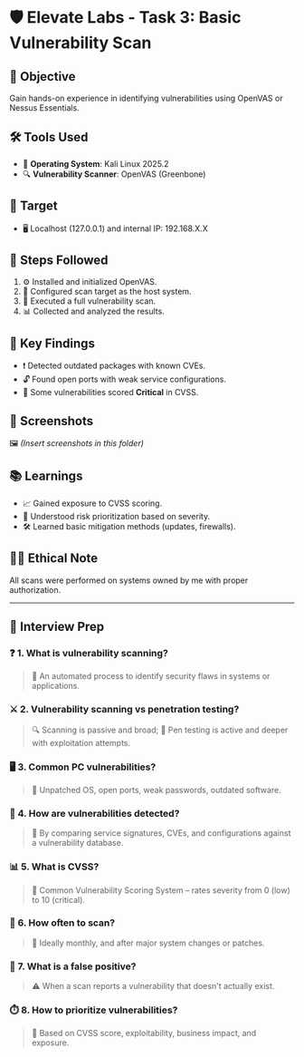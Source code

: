 # 🛡️ Elevate Labs - Task 3: Basic Vulnerability Scan

## 🎯 Objective
Gain hands-on experience in identifying vulnerabilities using OpenVAS or Nessus Essentials.

## 🛠️ Tools Used
- 🐉 **Operating System**: Kali Linux 2025.2
- 🔍 **Vulnerability Scanner**: OpenVAS (Greenbone)

## 🎯 Target
- 🖥️ Localhost (127.0.0.1) and internal IP: 192.168.X.X

## 🧭 Steps Followed
1. ⚙️ Installed and initialized OpenVAS.
2. 🎯 Configured scan target as the host system.
3. 🚀 Executed a full vulnerability scan.
4. 📊 Collected and analyzed the results.

## 🚨 Key Findings
- ❗ Detected outdated packages with known CVEs.
- 🔓 Found open ports with weak service configurations.
- 🛑 Some vulnerabilities scored **Critical** in CVSS.

## 📸 Screenshots
🖼️ *(Insert screenshots in this folder)*

## 📚 Learnings
- 📈 Gained exposure to CVSS scoring.
- 🧠 Understood risk prioritization based on severity.
- 🛠️ Learned basic mitigation methods (updates, firewalls).

## 🧑‍⚖️ Ethical Note
All scans were performed on systems owned by me with proper authorization.

---

## 💬 Interview Prep

### ❓ 1. What is vulnerability scanning?
> 🧪 An automated process to identify security flaws in systems or applications.

### ⚔️ 2. Vulnerability scanning vs penetration testing?
> 🔍 Scanning is passive and broad; 🧨 Pen testing is active and deeper with exploitation attempts.

### 🖥️ 3. Common PC vulnerabilities?
> 🐞 Unpatched OS, open ports, weak passwords, outdated software.

### 🧠 4. How are vulnerabilities detected?
> 🔎 By comparing service signatures, CVEs, and configurations against a vulnerability database.

### 📊 5. What is CVSS?
> 📐 Common Vulnerability Scoring System – rates severity from 0 (low) to 10 (critical).

### 🔁 6. How often to scan?
> 📆 Ideally monthly, and after major system changes or patches.

### 🚫 7. What is a false positive?
> ⚠️ When a scan reports a vulnerability that doesn't actually exist.

### ⏱️ 8. How to prioritize vulnerabilities?
> 🧮 Based on CVSS score, exploitability, business impact, and exposure.
